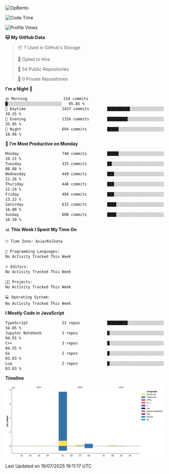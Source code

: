 ![OpBento](https://firebasestorage.googleapis.com/v0/b/smartkaksha-fe32c.appspot.com/o/opbento%2Fparthkapoor-dev3db8f.png?alt=media)

<!--START_SECTION:waka-->
![Code Time](http://img.shields.io/badge/Code%20Time-0%20secs-blue)

![Profile Views](http://img.shields.io/badge/Profile%20Views-2-blue)

**🐱 My GitHub Data** 

> 📦 ? Used in GitHub's Storage 
 > 
> 💼 Opted to Hire
 > 
> 📜 54 Public Repositories 
 > 
> 🔑 0 Private Repositories 
 > 
**I'm a Night 🦉** 

```text
🌞 Morning                214 commits         █░░░░░░░░░░░░░░░░░░░░░░░░   05.85 % 
🌆 Daytime                1437 commits        ██████████░░░░░░░░░░░░░░░   39.25 % 
🌃 Evening                1316 commits        █████████░░░░░░░░░░░░░░░░   35.95 % 
🌙 Night                  694 commits         █████░░░░░░░░░░░░░░░░░░░░   18.96 % 
```
📅 **I'm Most Productive on Monday** 

```text
Monday                   740 commits         █████░░░░░░░░░░░░░░░░░░░░   20.21 % 
Tuesday                  325 commits         ██░░░░░░░░░░░░░░░░░░░░░░░   08.88 % 
Wednesday                449 commits         ███░░░░░░░░░░░░░░░░░░░░░░   12.26 % 
Thursday                 448 commits         ███░░░░░░░░░░░░░░░░░░░░░░   12.24 % 
Friday                   484 commits         ███░░░░░░░░░░░░░░░░░░░░░░   13.22 % 
Saturday                 615 commits         ████░░░░░░░░░░░░░░░░░░░░░   16.80 % 
Sunday                   600 commits         ████░░░░░░░░░░░░░░░░░░░░░   16.39 % 
```


📊 **This Week I Spent My Time On** 

```text
🕑︎ Time Zone: Asia/Kolkata

💬 Programming Languages: 
No Activity Tracked This Week

🔥 Editors: 
No Activity Tracked This Week

🐱‍💻 Projects: 
No Activity Tracked This Week

💻 Operating System: 
No Activity Tracked This Week
```

**I Mostly Code in JavaScript** 

```text
TypeScript               23 repos            █████████░░░░░░░░░░░░░░░░   34.85 % 
Jupyter Notebook         3 repos             █░░░░░░░░░░░░░░░░░░░░░░░░   04.55 % 
C++                      3 repos             █░░░░░░░░░░░░░░░░░░░░░░░░   04.55 % 
Go                       2 repos             █░░░░░░░░░░░░░░░░░░░░░░░░   03.03 % 
Lua                      2 repos             █░░░░░░░░░░░░░░░░░░░░░░░░   03.03 % 
```



**Timeline**

![Lines of Code chart](https://raw.githubusercontent.com/ParthKapoor-dev/ParthKapoor-dev/main/assets/bar_graph.png)


 Last Updated on 19/07/2025 19:11:17 UTC
<!--END_SECTION:waka-->
